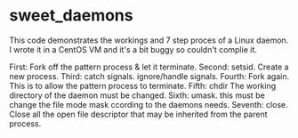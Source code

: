 # sweet_daemons
This code demonstrates the workings and 7 step proces of a Linux daemon.
I wrote it in a CentOS VM and it's a bit buggy so couldn't complie it.

First:   Fork off the pattern process & let it terminate.
Second:  setsid. Create a new process.
Third:   catch signals. ignore/handle signals.
Fourth:  Fork again. This is to allow the pattern process to terminate.
Fifth:   chdir The working directory of the daemon must be changed.
Sixth:   umask. this must be change the file mode mask ccording to the daemons needs.
Seventh: close. Close all the open file descriptor that may be inherited from the parent process.
